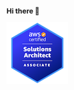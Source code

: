 ### Hi there 👋

<div data-iframe-width="150" data-iframe-height="270" data-share-badge-id="5ea2bf20-34e3-4311-9635-fd7961af3f4b" data-share-badge-host="https://www.credly.com"></div>


[
  ![bage image](aws-certified-solutions-architect-associate.png)
](https://www.credly.com/badges/5ea2bf20-34e3-4311-9635-fd7961af3f4b/public_url)

<!--
**zaldis/zaldis** is a ✨ _special_ ✨ repository because its `README.md` (this file) appears on your GitHub profile.

Here are some ideas to get you started:

- 🔭 I’m currently working on ...
- 🌱 I’m currently learning ...
- 👯 I’m looking to collaborate on ...
- 🤔 I’m looking for help with ...
- 💬 Ask me about ...
- 📫 How to reach me: ...
- 😄 Pronouns: ...
- ⚡ Fun fact: ...
-->
